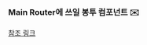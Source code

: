 ### Main Router에 쓰일 봉투 컴포넌트 ✉️
  
  [참조 링크](https://www.lenastanley.com/2022/01/css-heart-in-envelope.html)
